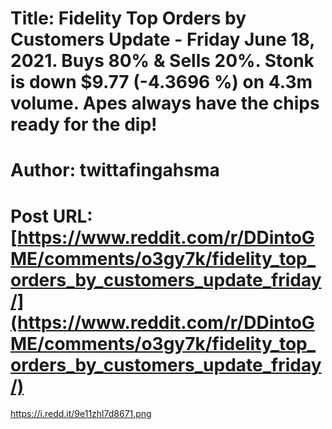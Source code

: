 # Title: Fidelity Top Orders by Customers Update - Friday June 18, 2021. Buys 80% & Sells 20%. Stonk is down $9.77 (-4.3696 %) on 4.3m volume. Apes always have the chips ready for the dip!
# Author: twittafingahsma
# Post URL: [https://www.reddit.com/r/DDintoGME/comments/o3gy7k/fidelity_top_orders_by_customers_update_friday/](https://www.reddit.com/r/DDintoGME/comments/o3gy7k/fidelity_top_orders_by_customers_update_friday/)


https://i.redd.it/9e11zhl7d8671.png